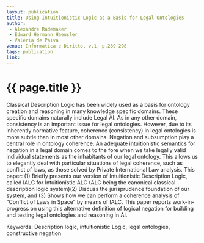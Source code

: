 ```yaml
---
layout: publication
title: Using Intuitionistic Logic as a Basis for Legal Ontologies
author:
 - Alexandre Rademaker
 - Edward Hermann Haeusler
 - Valeria de Paiva
venue: Informatica e Diritto, v.1, p.289-298
tags: publication
link:
---
```


{{ page.title }}
================

Classical Description Logic has been widely used as a basis for
ontology creation and reasoning in many knowledge specific
domains. These specific domains naturally include Legal AI. As in any
other domain, consistency is an important issue for legal ontologies.
However, due to its inherently normative feature, coherence
(consistency) in legal ontologies is more subtle than in most other
domains. Negation and subsumption play a central role in ontology
coherence. An adequate intuitionistic semantics for negation in a
legal domain comes to the fore when we take legally valid individual
statements as the inhabitants of our legal ontology. This allows us to
elegantly deal with particular situations of legal coherence, such as
conflict of laws, as those solved by Private International Law
analysis. This paper: (1) Briefly presents our version of
Intuitionistic Description Logic, called IALC for Intuitionistic ALC
(ALC being the canonical classical description logic system)(2)
Discuss the jurisprudence foundation of our system, and (3) Shows how
we can perform a coherence analysis of “Conflict of Laws in Space” by
means of IALC. This paper reports work-in-progress on using this
alternative definition of logical negation for building and testing
legal ontologies and reasoning in AI.

Keywords: Description logic, intuitionistic Logic, legal ontologies, constructive negation

